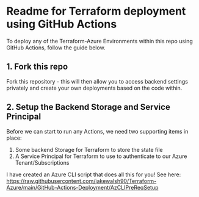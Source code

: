 # Readme for Terraform deployment using GitHub Actions
To deploy any of the Terraform-Azure Environments within this repo using GitHub Actions, follow the guide below. 

## 1. Fork this repo

Fork this repository - this will then allow you to access backend settings privately and create your own deployments based on the code within. 

## 2. Setup the Backend Storage and Service Principal

Before we can start to run any Actions, we need two supporting items in place:

1. Some backend Storage for Terraform to store the state file
2. A Service Principal for Terraform to use to authenticate to our Azure Tenant/Subscriptions

I have created an Azure CLI script that does all this for you! See here: https://raw.githubusercontent.com/jakewalsh90/Terraform-Azure/main/GitHub-Actions-Deployment/AzCLIPreReqSetup
